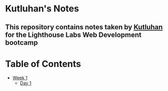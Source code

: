 # Kutluhan's Notes

## This repository contains notes taken by [Kutluhan](https://github.com/kutluduman/lighthouse-web-notes) for the Lighthouse Labs Web Development bootcamp

# Table of Contents

* [Week 1](/Week_1)
  * [Day 1](/Week_1/Day_1)
